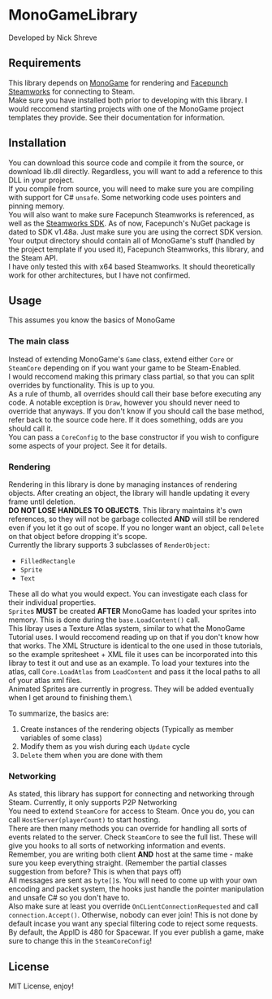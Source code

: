 # MonoGameLibrary
Developed by Nick Shreve
## Requirements
This library depends on [MonoGame](https://monogame.net/) for rendering and [Facepunch Steamworks](https://wiki.facepunch.com/steamworks/) for connecting to Steam.\
Make sure you have installed both prior to developing with this library. I would reccomend starting projects with one of the MonoGame project templates they provide. See their documentation for information.
## Installation
You can download this source code and compile it from the source, or download lib.dll directly. Regardless, you will want to add a reference to this DLL in your project.\
If you compile from source, you will need to make sure you are compiling with support for C# `unsafe`. Some networking code uses pointers and pinning memory.\
You will also want to make sure Facepunch Steamworks is referenced, as well as the [Steamworks SDK](https://partner.steamgames.com/). As of now, Facepunch's NuGet package is dated to SDK v1.48a. Just make sure you are using the correct SDK version.\
Your output directory should contain all of MonoGame's stuff (handled by the project template if you used it), Facepunch Steamworks, this library, and the Steam API.\
I have only tested this with x64 based Steamworks. It should theoretically work for other architectures, but I have not confirmed.
## Usage
This assumes you know the basics of MonoGame
### The main class
Instead of extending MonoGame's `Game` class, extend either `Core` or `SteamCore` depending on if you want your game to be Steam-Enabled.\
I would reccomend making this primary class partial, so that you can split overrides by functionality. This is up to you.\
As a rule of thumb, all overrides should call their base before executing any code. A notable exception is `Draw`, however you should never need to override that anyways. If you don't know if you should call the base method, refer back to the source code here. If it does something, odds are you should call it.\
You can pass a `CoreConfig` to the base constructor if you wish to configure some aspects of your project. See it for details.
### Rendering
Rendering in this library is done by managing instances of rendering objects. After creating an object, the library will handle updating it every frame until deletion.\
**DO NOT LOSE HANDLES TO OBJECTS**. This library maintains it's own references, so they will not be garbage collected **AND** will still be rendered even if you let it go out of scope. If you no longer want an object, call `Delete` on that object before dropping it's scope.\
Currently the library supports 3 subclasses of `RenderObject`:
* `FilledRectangle`
* `Sprite`
* `Text`

These all do what you would expect. You can investigate each class for their individual properties.\
`Sprite`s **MUST** be created **AFTER** MonoGame has loaded your sprites into memory. This is done during the `base.LoadContent()` call.\
This libray uses a Texture Atlas system, similar to what the MonoGame Tutorial uses. I would reccomend reading up on that if you don't know how that works. The XML Structure is identical to the one used in those tutorials, so the example spritesheet + XML file it uses can be incorporated into this libray to test it out and use as an example. To load your textures into the atlas, call `Core.LoadAtlas` from `LoadContent` and pass it the local paths to all of your atlas xml files.\
Animated Sprites are currently in progress. They will be added eventually when I get around to finishing them.\

To summarize, the basics are:
1. Create instances of the rendering objects (Typically as member variables of some class)
2. Modify them as you wish during each `Update` cycle
3. `Delete` them when you are done with them

### Networking
As stated, this library has support for connecting and networking through Steam. Currently, it only supports P2P Networking\
You need to extend `SteamCore` for access to Steam. Once you do, you can call `HostServer(playerCount)` to start hosting.\
There are then many methods you can override for handling all sorts of events related to the server. Check `SteamCore` to see the full list. These will give you hooks to all sorts of networking information and events.\
Remember, you are writing both client **AND** host at the same time - make sure you keep everything straight. (Remember the partial classes suggestion from before? This is when that pays off)\
All messages are sent as `byte[]`s. You will need to come up with your own encoding and packet system, the hooks just handle the pointer manipulation and unsafe C# so you don't have to.\
Also make sure at least you override `OnCLientConnectionRequested` and call `connection.Accept()`. Otherwise, nobody can ever join! This is not done by default incase you want any special filtering code to reject some requests.\
By default, the AppID is 480 for Spacewar. If you ever publish a game, make sure to change this in the `SteamCoreConfig`!
## License
MIT License, enjoy!
